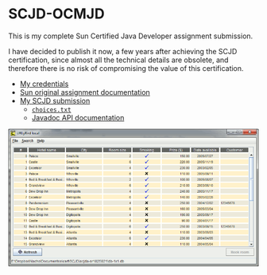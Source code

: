 # SCJD-OCMJD
This is my complete Sun Certified Java Developer assignment submission.

I have decided to publish it now, a few years after achieving the SCJD certification, since almost all the technical details are obsolete, and therefore there is no risk of compromising the value of this certification.

* [My credentials](https://www.youracclaim.com/badges/0e01a6db-4e57-427b-89ca-e233efd6baf9)
* [Sun original assignment documentation](https://rawgit.com/idelvall/SCJD-OCMJD/master/scjda-sr1825921/docs/instructions.html)
* [My SCJD submission](scjda-sr1825921)
  * [`choices.txt`](https://rawgit.com/idelvall/SCJD-OCMJD/master/scjda-sr1825921/docs/choices.txt)
  * [Javadoc API documentation](https://rawgit.com/idelvall/SCJD-OCMJD/master/scjda-sr1825921/docs/javadoc/index.html)

![URLuBird snapshot](URLyBird.gif)


